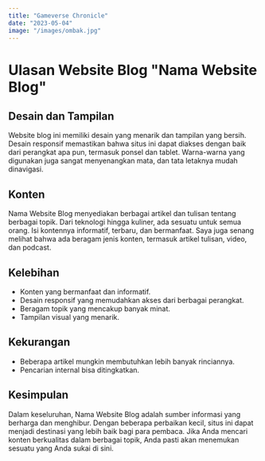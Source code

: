 ```yaml
---
title: "Gameverse Chronicle"
date: "2023-05-04"
image: "/images/ombak.jpg"
---
```


<!-- @format -->

# Ulasan Website Blog "Nama Website Blog"

## Desain dan Tampilan

Website blog ini memiliki desain yang menarik dan tampilan yang bersih. Desain responsif memastikan bahwa situs ini dapat diakses dengan baik dari perangkat apa pun, termasuk ponsel dan tablet. Warna-warna yang digunakan juga sangat menyenangkan mata, dan tata letaknya mudah dinavigasi.

## Konten

Nama Website Blog menyediakan berbagai artikel dan tulisan tentang berbagai topik. Dari teknologi hingga kuliner, ada sesuatu untuk semua orang. Isi kontennya informatif, terbaru, dan bermanfaat. Saya juga senang melihat bahwa ada beragam jenis konten, termasuk artikel tulisan, video, dan podcast.

## Kelebihan

- Konten yang bermanfaat dan informatif.
- Desain responsif yang memudahkan akses dari berbagai perangkat.
- Beragam topik yang mencakup banyak minat.
- Tampilan visual yang menarik.

## Kekurangan

- Beberapa artikel mungkin membutuhkan lebih banyak rinciannya.
- Pencarian internal bisa ditingkatkan.

## Kesimpulan

Dalam keseluruhan, Nama Website Blog adalah sumber informasi yang berharga dan menghibur. Dengan beberapa perbaikan kecil, situs ini dapat menjadi destinasi yang lebih baik bagi para pembaca. Jika Anda mencari konten berkualitas dalam berbagai topik, Anda pasti akan menemukan sesuatu yang Anda sukai di sini.
